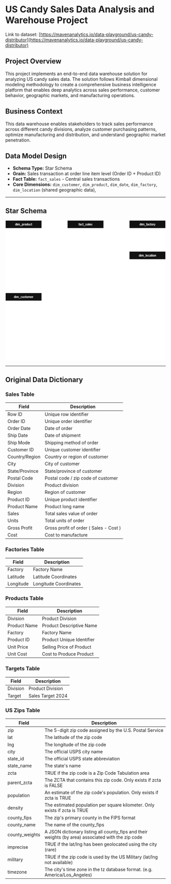 # US Candy Sales Data Analysis and Warehouse Project

Link to dataset: [https://mavenanalytics.io/data-playground/us-candy-distributor](https://mavenanalytics.io/data-playground/us-candy-distributor)

## Project Overview

This project implements an end-to-end data warehouse solution for analyzing US candy sales data. The solution follows Kimball dimensional modeling methodology to create a comprehensive business intelligence platform that enables deep analytics across sales performance, customer behavior, geographic markets, and manufacturing operations.

## Business Context

This data warehouse enables stakeholders to track sales performance across different candy divisions, analyze customer purchasing patterns, optimize manufacturing and distribution, and understand geographic market penetration.

## Data Model Design

- **Schema Type:** Star Schema
- **Grain:** Sales transaction at order line item level (Order ID + Product ID)
- **Fact Table:** `fact_sales` - Central sales transactions
- **Core Dimensions:** `dim_customer`, `dim_product`, `dim_date`, `dim_factory`, `dim_location` (shared geographic data),

---

## Star Schema

![US candy sales star schema](/img/us_candy_sales_star_schema.png)

---

## Original Data Dictionary

### Sales Table

| Field          | Description                            |
| -------------- | -------------------------------------- |
| Row ID         | Unique row identifier                  |
| Order ID       | Unique order identifier                |
| Order Date     | Date of order                          |
| Ship Date      | Date of shipment                       |
| Ship Mode      | Shipping method of order               |
| Customer ID    | Unique customer identifier             |
| Country/Region | Country or region of customer          |
| City           | City of customer                       |
| State/Province | State/province of customer             |
| Postal Code    | Postal code / zip code of customer     |
| Division       | Product division                       |
| Region         | Region of customer                     |
| Product ID     | Unique product identifier              |
| Product Name   | Product long name                      |
| Sales          | Total sales value of order             |
| Units          | Total units of order                   |
| Gross Profit   | Gross profit of order ( Sales - Cost ) |
| Cost           | Cost to manufacture                    |

### Factories Table

| Field     | Description           |
| --------- | --------------------- |
| Factory   | Factory Name          |
| Latitude  | Latitude Coordinates  |
| Longitude | Longitude Coordinates |

### Products Table

| Field        | Description               |
| ------------ | ------------------------- |
| Division     | Product Division          |
| Product Name | Product Descriptive Name  |
| Factory      | Factory Name              |
| Product ID   | Product Unique Identifier |
| Unit Price   | Selling Price of Product  |
| Unit Cost    | Cost to Produce Product   |

### Targets Table

| Field    | Description       |
| -------- | ----------------- |
| Division | Product Division  |
| Target   | Sales Target 2024 |

### US Zips Table

| Field          | Description                                                                                        |
| -------------- | -------------------------------------------------------------------------------------------------- |
| zip            | The 5-digit zip code assigned by the U.S. Postal Service                                           |
| lat            | The latitude of the zip code                                                                       |
| lng            | The longitude of the zip code                                                                      |
| city           | The official USPS city name                                                                        |
| state_id       | The official USPS state abbreviation                                                               |
| state_name     | The state's name                                                                                   |
| zcta           | TRUE if the zip code is a Zip Code Tabulation area                                                 |
| parent_zcta    | The ZCTA that contains this zip code. Only exists if zcta is FALSE                                 |
| population     | An estimate of the zip code's population. Only exists if zcta is TRUE                              |
| density        | The estimated population per square kilometer. Only exists if zcta is TRUE                         |
| county_fips    | The zip's primary county in the FIPS format                                                        |
| county_name    | The name of the county_fips                                                                        |
| county_weights | A JSON dictionary listing all county_fips and their weights (by area) associated with the zip code |
| imprecise      | TRUE if the lat/lng has been geolocated using the city (rare)                                      |
| military       | TRUE if the zip code is used by the US Military (lat/lng not available)                            |
| timezone       | The city's time zone in the tz database format. (e.g. America/Los_Angeles)                         |
